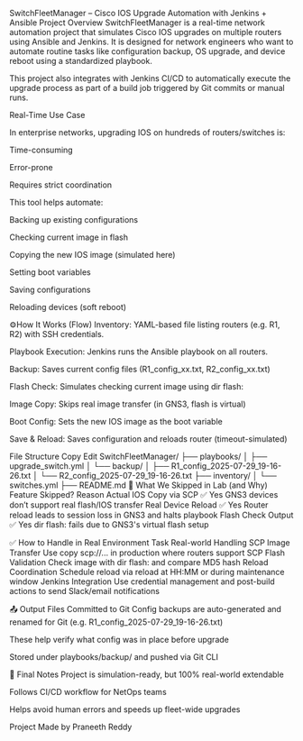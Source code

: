 SwitchFleetManager – Cisco IOS Upgrade Automation with Jenkins + Ansible
Project Overview
SwitchFleetManager is a real-time network automation project that simulates Cisco IOS upgrades on multiple routers using Ansible and Jenkins. It is designed for network engineers who want to automate routine tasks like configuration backup, OS upgrade, and device reboot using a standardized playbook.

This project also integrates with Jenkins CI/CD to automatically execute the upgrade process as part of a build job triggered by Git commits or manual runs.

Real-Time Use Case

In enterprise networks, upgrading IOS on hundreds of routers/switches is:

Time-consuming

Error-prone

Requires strict coordination

This tool helps automate:

Backing up existing configurations

Checking current image in flash

Copying the new IOS image (simulated here)

Setting boot variables

Saving configurations

Reloading devices (soft reboot)

⚙How It Works (Flow)
Inventory: YAML-based file listing routers (e.g. R1, R2) with SSH credentials.

Playbook Execution: Jenkins runs the Ansible playbook on all routers.

Backup: Saves current config files (R1_config_xx.txt, R2_config_xx.txt)

Flash Check: Simulates checking current image using dir flash:

Image Copy: Skips real image transfer (in GNS3, flash is virtual)

Boot Config: Sets the new IOS image as the boot variable

Save & Reload: Saves configuration and reloads router (timeout-simulated)

File Structure
Copy
Edit
SwitchFleetManager/
├── playbooks/
│   ├── upgrade_switch.yml
│   └── backup/
│       ├── R1_config_2025-07-29_19-16-26.txt
│       └── R2_config_2025-07-29_19-16-26.txt
├── inventory/
│   └── switches.yml
├── README.md
🚫 What We Skipped in Lab (and Why)
Feature	Skipped?	Reason
Actual IOS Copy via SCP	✅ Yes	GNS3 devices don’t support real flash/IOS transfer
Real Device Reload	✅ Yes	Router reload leads to session loss in GNS3 and halts playbook
Flash Check Output	✅ Yes	dir flash: fails due to GNS3's virtual flash setup

✅ How to Handle in Real Environment
Task	Real-world Handling
SCP Image Transfer	Use copy scp://... in production where routers support SCP
Flash Validation	Check image with dir flash: and compare MD5 hash
Reload Coordination	Schedule reload via reload at HH:MM or during maintenance window
Jenkins Integration	Use credential management and post-build actions to send Slack/email notifications

📤 Output Files Committed to Git
Config backups are auto-generated and renamed for Git (e.g. R1_config_2025-07-29_19-16-26.txt)

These help verify what config was in place before upgrade

Stored under playbooks/backup/ and pushed via Git CLI

🧠 Final Notes
Project is simulation-ready, but 100% real-world extendable

Follows CI/CD workflow for NetOps teams

Helps avoid human errors and speeds up fleet-wide upgrades


Project Made by Praneeth Reddy
